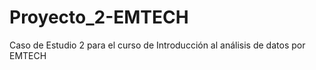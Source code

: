 # Proyecto_2-EMTECH
 Caso de Estudio 2 para el curso de Introducción al análisis de datos por EMTECH
